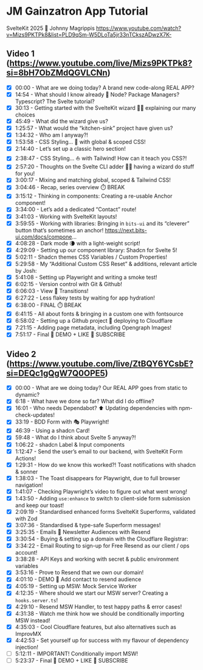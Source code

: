 # JM Gainzatron App Tutorial

SvelteKit 2025 🚀 Johnny Magrippis
https://www.youtube.com/watch?v=Mizs9PKTPk8&list=PLD9qSm-W5DLoTa5jr33nTCkszADwzX7K-

## Video 1 (https://www.youtube.com/live/Mizs9PKTPk8?si=8bH7ObZMdQGVLCNn)

- [x] 00:00 - What are we doing today? A brand new code-along REAL APP?
- [x] 14:54 - What should I know already 🤔 Node? Package Managers? Typescript? The Svelte tutorial?
- [x] 30:13 - Getting started with the SvelteKit wizard 🧙‍♂️ explaining our many choices
- [x] 45:49 - What did the wizard give us?
- [x] 1:25:57 - What would the “kitchen-sink” project have given us?
- [x] 1:34:32 - Who am I anyway?!
- [x] 1:53:58 - CSS Styling… 💅 with global & scoped CSS!
- [x] 2:14:40 - Let’s set up a classic hero section!
- [x] 2:38:47 - CSS Styling… ⛵️ with Tailwind! How can it teach you CSS?!
- [x] 2:57:20 - Thoughts on the Svelte CLI adder 🧙‍♂️ having a wizard do stuff for you!
- [x] 3:00:17 - Mixing and matching global, scoped & Tailwind CSS!
- [x] 3:04:46 - Recap, series overview ⏱️ BREAK
- [x] 3:15:12 - Thinking in components: Creating a re-usable Anchor component!
- [x] 3:34:00 - Let’s add a dedicated “Contact” route!
- [x] 3:41:03 - Working with SvelteKit layouts!
- [x] 3:59:55 - Working with libraries: Bringing in `bits-ui` and its “cleverer” button that’s sometimes an anchor! https://next.bits-ui.com/docs/compone...
- [x] 4:08:28 - Dark mode 🌘 with a light-weight script!
- [x] 4:29:09 - Setting up our component library: Shadcn for Svelte 5!
- [x] 5:02:11 - Shadcn themes CSS Variables / Custom Properties!
- [x] 5:29:58 - My “Additional Custom CSS Reset” & additions, relevant article by Josh:
- [x] 5:41:08 - Setting up Playwright and writing a smoke test!
- [x] 6:02:15 - Version control with Git & Github!
- [x] 6:06:03 - View 💫 Transitions!
- [x] 6:27:22 - Less flakey tests by waiting for app hydration!
- [x] 6:38:00 - FINAL ⏱️ BREAK
- [x] 6:41:15 - All about fonts & bringing in a custom one with fontsource
- [x] 6:58:02 - Setting up a Github project 🚀 deploying to Cloudflare
- [x] 7:21:15 - Adding page metadata, including Opengraph Images!
- [x] 7:51:17 - Final 🥳 DEMO + LIKE 💜 SUBSCRIBE

## Video 2 (https://www.youtube.com/live/ZtBQY6YCsbE?si=DEQc1gQgW7Q0OPE5)

- [x] 00:00 - What are we doing today? Our REAL APP goes from static to dynamic?
- [x] 6:18 - What have we done so far? What did I do offline?
- [x] 16:01 - Who needs Dependabot? ⬆️ Updating dependencies with npm-check-updates!
- [x] 33:19 - BDD Form with 🎭 Playwright!
- [x] 46:39 - Using a shadcn Card!
- [x] 59:48 - What do I think about Svelte 5 anyway?!
- [x] 1:06:22 - shadcn Label & Input components
- [x] 1:12:47 - Send the user’s email to our backend, with SvelteKit Form Actions!
- [x] 1:29:31 - How do we know this worked?! Toast notifications with shadcn & sonner
- [x] 1:38:03 - The Toast disappears for Playwright, due to full browser navigation!
- [x] 1:41:07 - Checking Playwright’s video to figure out what went wrong!
- [x] 1:43:50 - Adding `use:enhance` to switch to client-side form submission and keep our toast!
- [x] 2:09:19 - Standardised enhanced forms SvelteKit Superforms, validated with Zod
- [x] 3:07:36 - Standardised & type-safe Superform messages!
- [x] 3:25:35 - Emails 💌 Newsletter Audiences with Resend
- [x] 3:30:54 - Buying & setting up a domain with the Cloudflare Registrar:
- [x] 3:34:22 - Email Routing to sign-up for Free Resend as our client / ops account!
- [x] 3:38:28 - API Keys and working with secret & public environment variables
- [x] 3:53:16 - Prove to Resend that we own our domain!
- [x] 4:01:10 - DEMO 🥳 Add contact to resend audience
- [x] 4:05:19 - Setting up MSW: Mock Service Worker
- [x] 4:12:35 - Where should we start our MSW server? Creating a `hooks.server.ts`!
- [x] 4:29:10 - Resend MSW Handler, to test happy paths & error cases!
- [x] 4:31:38 - Watch me think how we should be conditionally importing MSW instead!
- [x] 4:35:03 - Cool Cloudflare features, but also alternatives such as ImprovMX
- [x] 4:42:53 - Set yourself up for success with my flavour of dependency injection!
- [ ] 5:12:11 - IMPORTANT! Conditionally import MSW!
- [ ] 5:23:37 - Final 🥳 DEMO + LIKE 💜 SUBSCRIBE
